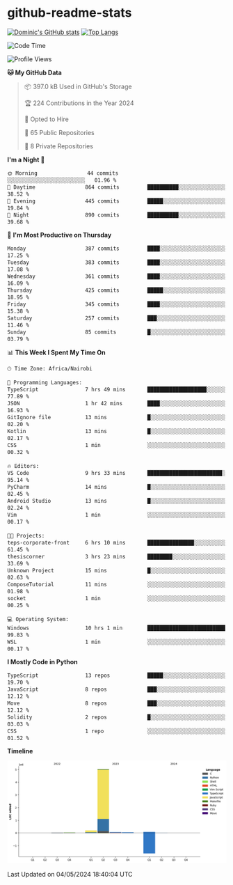 # github-readme-stats
[![Dominic's GitHub stats](https://github-readme-stats.vercel.app/api?username=Domengo&show_icons=true)](https://github.com/anuraghazra/github-readme-stats)
[![Top Langs](https://github-readme-stats.vercel.app/api/top-langs/?username=Domengo&show_icons=true)](https://github.com/Domengo/github-readme-stats)

<!--START_SECTION:waka-->
![Code Time](http://img.shields.io/badge/Code%20Time-635%20hrs%208%20mins-blue)

![Profile Views](http://img.shields.io/badge/Profile%20Views-1-blue)

**🐱 My GitHub Data** 

> 📦 397.0 kB Used in GitHub's Storage 
 > 
> 🏆 224 Contributions in the Year 2024
 > 
> 💼 Opted to Hire
 > 
> 📜 65 Public Repositories 
 > 
> 🔑 8 Private Repositories 
 > 
**I'm a Night 🦉** 

```text
🌞 Morning                44 commits          ░░░░░░░░░░░░░░░░░░░░░░░░░   01.96 % 
🌆 Daytime                864 commits         ██████████░░░░░░░░░░░░░░░   38.52 % 
🌃 Evening                445 commits         █████░░░░░░░░░░░░░░░░░░░░   19.84 % 
🌙 Night                  890 commits         ██████████░░░░░░░░░░░░░░░   39.68 % 
```
📅 **I'm Most Productive on Thursday** 

```text
Monday                   387 commits         ████░░░░░░░░░░░░░░░░░░░░░   17.25 % 
Tuesday                  383 commits         ████░░░░░░░░░░░░░░░░░░░░░   17.08 % 
Wednesday                361 commits         ████░░░░░░░░░░░░░░░░░░░░░   16.09 % 
Thursday                 425 commits         █████░░░░░░░░░░░░░░░░░░░░   18.95 % 
Friday                   345 commits         ████░░░░░░░░░░░░░░░░░░░░░   15.38 % 
Saturday                 257 commits         ███░░░░░░░░░░░░░░░░░░░░░░   11.46 % 
Sunday                   85 commits          █░░░░░░░░░░░░░░░░░░░░░░░░   03.79 % 
```


📊 **This Week I Spent My Time On** 

```text
🕑︎ Time Zone: Africa/Nairobi

💬 Programming Languages: 
TypeScript               7 hrs 49 mins       ███████████████████░░░░░░   77.89 % 
JSON                     1 hr 42 mins        ████░░░░░░░░░░░░░░░░░░░░░   16.93 % 
GitIgnore file           13 mins             █░░░░░░░░░░░░░░░░░░░░░░░░   02.20 % 
Kotlin                   13 mins             █░░░░░░░░░░░░░░░░░░░░░░░░   02.17 % 
CSS                      1 min               ░░░░░░░░░░░░░░░░░░░░░░░░░   00.32 % 

🔥 Editors: 
VS Code                  9 hrs 33 mins       ████████████████████████░   95.14 % 
PyCharm                  14 mins             █░░░░░░░░░░░░░░░░░░░░░░░░   02.45 % 
Android Studio           13 mins             █░░░░░░░░░░░░░░░░░░░░░░░░   02.24 % 
Vim                      1 min               ░░░░░░░░░░░░░░░░░░░░░░░░░   00.17 % 

🐱‍💻 Projects: 
teps-corporate-front     6 hrs 10 mins       ███████████████░░░░░░░░░░   61.45 % 
thesiscorner             3 hrs 23 mins       ████████░░░░░░░░░░░░░░░░░   33.69 % 
Unknown Project          15 mins             █░░░░░░░░░░░░░░░░░░░░░░░░   02.63 % 
ComposeTutorial          11 mins             ░░░░░░░░░░░░░░░░░░░░░░░░░   01.98 % 
socket                   1 min               ░░░░░░░░░░░░░░░░░░░░░░░░░   00.25 % 

💻 Operating System: 
Windows                  10 hrs 1 min        █████████████████████████   99.83 % 
WSL                      1 min               ░░░░░░░░░░░░░░░░░░░░░░░░░   00.17 % 
```

**I Mostly Code in Python** 

```text
TypeScript               13 repos            █████░░░░░░░░░░░░░░░░░░░░   19.70 % 
JavaScript               8 repos             ███░░░░░░░░░░░░░░░░░░░░░░   12.12 % 
Move                     8 repos             ███░░░░░░░░░░░░░░░░░░░░░░   12.12 % 
Solidity                 2 repos             █░░░░░░░░░░░░░░░░░░░░░░░░   03.03 % 
CSS                      1 repo              ░░░░░░░░░░░░░░░░░░░░░░░░░   01.52 % 
```



**Timeline**

![Lines of Code chart](https://raw.githubusercontent.com/Domengo/Domengo/main/assets/bar_graph.png)


 Last Updated on 04/05/2024 18:40:04 UTC
<!--END_SECTION:waka-->



